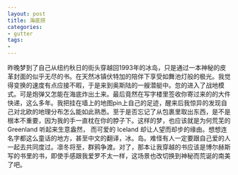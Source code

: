 ```yaml
---
layout: post
title: 海底捞
categories:
- gutter
tags:
-
---
```


昨晚梦到了自己从纽约秋日的街头穿越回1993年的冰岛，只是通过一本神秘的皮革封面的似乎无尽的书。在天然冰镇伏特加的陪伴下享受如舞池灯般的极光。我觉得变换的速度有点应接不暇，于是来到奥斯陆的一艘潜艇中。忽的进入了战地模式。可是炮弹又怎能在海底炸出土来。最后竟然在写字楼里签收你寄过来的的大件快递，这么多年。我把挂在墙上的地图pin上自己的足迹，醒来后我惊异的发现自己对北欧的地理分布怎么能如此熟悉。至于是否忘记了从包裹里取出东西，是不是根本不重要，因为我的手一直枕在你的脖子下。这样的梦，也应该就是为何荒芜的 Greenland 听起来生意盎然， 而可爱的 Iceland 却让人望而却步的缘由。想想连名字都这么童话的地方，甚至中文的翻译，冰。岛。难怪有人一定要跟自己爱的人一起去共同度过。凛冬将至，群鸦争渡。对了，那本让我穿越的书应该是博尔赫斯写的书里的书，即使手感跟我爱罗不太一样，这场景也改切换到神秘而荒诞的南美了吧。

